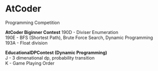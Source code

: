 # AtCoder
Programming Competition

**AtCoder Biginner Contest**
190D - Diviser Enumeration  
190E - BFS (Shortest Path), Brute Force Search, Dynamic Programming  
193A - Float division  

**EducationalDPContest (Dynamic Programming)**  
J - 3 dimenational dp, probability transition  
K - Game Playing Order